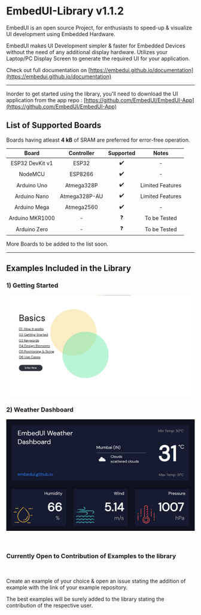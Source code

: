 # EmbedUI-Library v1.1.2


EmbedUI  is an open source Project, for enthusiasts to speed-up & visualize UI development using Embedded Hardware.

EmbedUI makes UI Development simpler & faster for Embedded Devices without the need of any additional display hardware. Utilizes your Laptop/PC Display Screen to generate the required UI for your application.


Check out full documentation on [https://embedui.github.io/documentation](https://embedui.github.io/documentation)

---

Inorder to get started using the library, you'll need to download the UI application from the app repo : [https://github.com/EmbedUI/EmbedUI-App](https://github.com/EmbedUI/EmbedUI-App)


## List of Supported Boards


Boards having atleast **4 kB** of SRAM are preferred for error-free operation. 


|Board  | Controller|     Supported      |   Notes    |
| :--------: |:-------------:|:-------------:| :---------:|
| ESP32 DevKit v1 | ESP32 | ✔️     |     - |
| NodeMCU | ESP8266|  ✔️    |    -   |
| Arduino Uno | Atmega328P |   ✔️    |  Limited Features    |
| Arduino Nano | Atmega328P-AU |    ✔️   |   Limited Features   |
| Arduino Mega | Atmega2560 |    ✔️   |  -   |
| Arduino MKR1000 | - |   ❓   |   To be Tested    |
| Arduino Zero | - |   ❓   |   To be Tested    |


More Boards to be added to the list soon.

---

## Examples Included in the Library

### 1) Getting Started

![image1](https://github.com/EmbedUI/EmbedUI.github.io/blob/main/img/gettingStartedDemo.png)


### 2) Weather Dashboard

![image2](https://github.com/EmbedUI/EmbedUI.github.io/blob/main/img/WeatherDashboard.jpg)


<br>

### Currently Open to Contribution of Examples to the library
<br>

Create an example of your choice & open an issue stating the addition of example with the link of your example repository. 

The best examples will be surely added to the library stating the contribution of the respective user.

